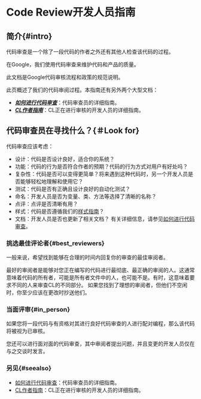 # Code Review开发人员指南


## 简介{#intro}
代码审查是一个除了一段代码的作者之外还有其他人检查该代码的过程。

在Google，我们使用代码审查来维护代码和产品的质量。

此文档是Google代码审核流程和政策的规范说明。

此页概述了我们的代码审阅过程。本指南还有另外两个大型文档：

- ***[如何进行代码审查]()***：代码审查员的详细指南。
- ***[CL作者指南]()***：CL正在进行审核的开发人员的详细指南。


## 代码审查员在寻找什么？{＃Look for}
代码审查应该考虑：

- 设计：代码是否设计良好，适合你的系统？
- 功能：代码的行为是否符合作者的预期？代码的行为方式对用户有好处吗？
- 复杂性：代码是否可以变得更简单？将来遇到这种代码时，另一个开发人员是否能够轻松地理解和使用它？
- 测试：代码是否有正确且设计良好的自动化测试？
- 命名：开发人员是否为变量、类、方法等选择了清晰的名称？
- 点评：点评是否清晰有用？
- 样式：代码是否遵循我们的[样式指南]()？
- 文档：开发人员是否也更新了相关文档？
有关详细信息，请参见[如何进行代码审查]()。

### 挑选最佳评论者{#best_reviewers}
一般来说，希望找到能够在合理的时间内回复你的审查的最佳审阅者。

最好的审阅者是能够对您正在编写的代码进行最彻底、最正确的审阅的人。这通常意味着代码的所有者，可能是所有者文件中的人，也可能不是。有时，这意味着要求不同的人来审查CL的不同部分。
如果您找到了理想的审阅者，但他们不空闲时，你至少应该在更改时抄送他们。

### 当面评审{#in_person}
如果您将一段代码与有资格对其进行良好代码审查的人进行配对编程，那么该代码将被视为已审核。

您还可以进行面对面的代码审查，其中审阅者提出问题，并且变更的开发人员仅在与之交谈时发言。

### 另见{#seealso}
- [如何进行代码审查]()：代码审查员的详细指南。
- [CL作者指南]()：CL正在进行审核的开发人员的详细指南。
